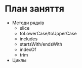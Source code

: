 # План заняття

- Методи рядків
  - slice
  - toLowerCase/toUpperCase
  - includes
  - startsWith/endsWith
  - indexOf
  - trim
- Циклы
